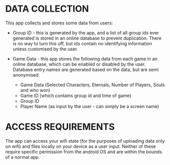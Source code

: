 # DATA COLLECTION #

This app collects and stores some data from users:

* Group ID - this is generated by the app, and a list of all group ids ever generated is stored in an online database to prevent duplication. There is no way to turn this off, but ids contain no identifying information unless customised by the user.

* Game Data - this app stores the following data from each game in an online database, which can be enabled or disabled by the user. Database entry names are generated based on the data, but are semi anonymised.
	* Game Data (Selected Characters, Eternals, Number of Players, Souls and who won)
	* Game ID (which contains group id and time of game)
	* Group ID
	* Player Name (as input by the user - can simply be a screen name)

# ACCESS REQUIREMENTS #

The app can access your wifi state (for the purposes of uploading data only on wifi) and files locally on your device as a user input. Neither of these require specific permission from the android OS and are within the bounds of a normal app.